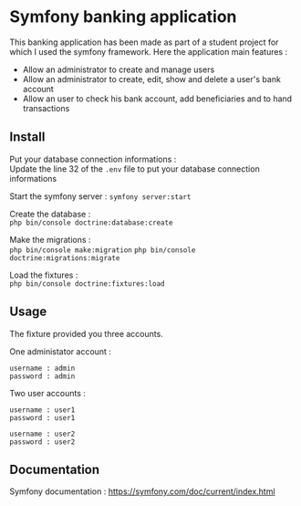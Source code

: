 # Symfony banking application

This banking application has been made as part of a student project for which I used the symfony framework. Here the application main features : 
- Allow an administrator to create and manage users 
- Allow an administrator to create, edit, show and delete a user's bank account
- Allow an user to check his bank account, add beneficiaries and to hand transactions

## Install

Put your database connection informations :  
Update the line 32 of the ```.env``` file to put your database connection informations

Start the symfony server :
```symfony server:start```

Create the database :  
```php bin/console doctrine:database:create```

Make the migrations :  
```php bin/console make:migration```
```php bin/console doctrine:migrations:migrate```

Load the fixtures :  
```php bin/console doctrine:fixtures:load```

## Usage

The fixture provided you three accounts.

One administator account :

```username : admin```  
```password : admin```

Two user accounts :

```username : user1```  
```password : user1```

```username : user2```  
```password : user2```

## Documentation
Symfony documentation : <a> https://symfony.com/doc/current/index.html </a>

